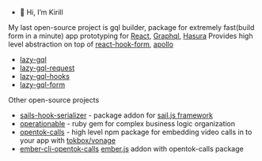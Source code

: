 - 👋 Hi, I’m Kirill

My last open-source project is gql builder, package for extremely fast(build form in a minute) app prototyping for [React](https://reactjs.org/), [Graphql](https://graphql.org), [Hasura](https://hasura.io)
Provides high level abstraction on top of [react-hook-form](https://react-hook-form.com), [apollo](https://www.apollographql.com)

- [lazy-gql](https://github.com/KirillSuhodolov/lazy-gql)
- [lazy-gql-request](https://github.com/KirillSuhodolov/lazy-gql-request)
- [lazy-gql-hooks](https://github.com/KirillSuhodolov/lazy-gql-hooks)
- [lazy-gql-form](https://github.com/KirillSuhodolov/lazy-gql-form)

Other open-source projects

- [sails-hook-serializer](https://github.com/KirillSuhodolov/sails-hook-serializer) - package addon for [sail.js framework](https://sailsjs.com)
- [operationable](https://github.com/KirillSuhodolov/operationable) - ruby gem for complex business logic organization
- [opentok-calls](https://github.com/KirillSuhodolov/opentok-calls) - high level npm package for embedding video calls in to your app with [tokbox/vonage](https://tokbox.com/developer/sdks/js/)
- [ember-cli-opentok-calls](https://github.com/KirillSuhodolov/ember-cli-opentok-calls) [ember.js](https://emberjs.com) addon with opentok-calls package
